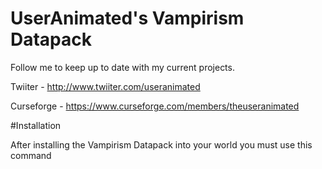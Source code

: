 # UserAnimated's Vampirism Datapack

Follow me to keep up to date with my current projects. 

Twiiter - http://www.twiiter.com/useranimated

Curseforge - https://www.curseforge.com/members/theuseranimated

#Installation

After installing the Vampirism Datapack into your world you must use this command
